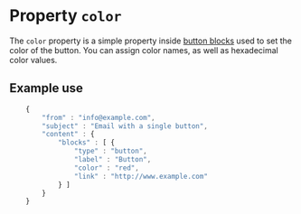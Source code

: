 # Property `color`

The `color` property is a simple property inside [button blocks](copernica-docs:ResponsiveEmail/json/block-button) 
used to set the color of the button. You can assign color names, as well as 
hexadecimal color values.

## Example use

```javascript
    {   
        "from" : "info@example.com",
        "subject" : "Email with a single button",
        "content" : {
            "blocks" : [ {
                "type" : "button",
                "label" : "Button",
                "color" : "red",
                "link" : "http://www.example.com"
            } ]
        }
    }
```
